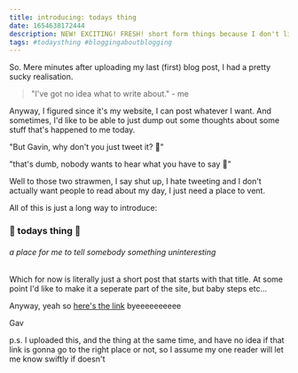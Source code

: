 ```yaml
---
title: introducing: todays thing
date: 1654638172444
description: NEW! EXCITING! FRESH! short form things because I don't like tweeting
tags: #todaysthing #bloggingaboutblogging
---
```


So. Mere minutes after uploading my last (first) blog post, I had a pretty sucky realisation.

> "I've got no idea what to write about." - me

Anyway, I figured since it's my website, I can post whatever I want. And sometimes, I'd like to be able to just dump out some thoughts about some stuff that's happened to me today.

"But Gavin, why don't you just tweet it? 🤔"

"that's dumb, nobody wants to hear what you have to say 💅"

Well to those two strawmen, I say shut up, I hate tweeting and I don't actually want people to read about my day, I just need a place to vent.

All of this is just a long way to introduce:

### 💫 todays thing 💫

###### a place for me to tell somebody something uninteresting

Which for now is literally just a short post that starts with that title. At some point I'd like to make it a seperate part of the site, but baby steps etc...

Anyway, yeah so [here's the link](/todays-thing-1) byeeeeeeeeee

Gav

p.s. I uploaded this, and the thing at the same time, and have no idea if that link is gonna go to the right place or not, so I assume my one reader will let me know swiftly if doesn't
